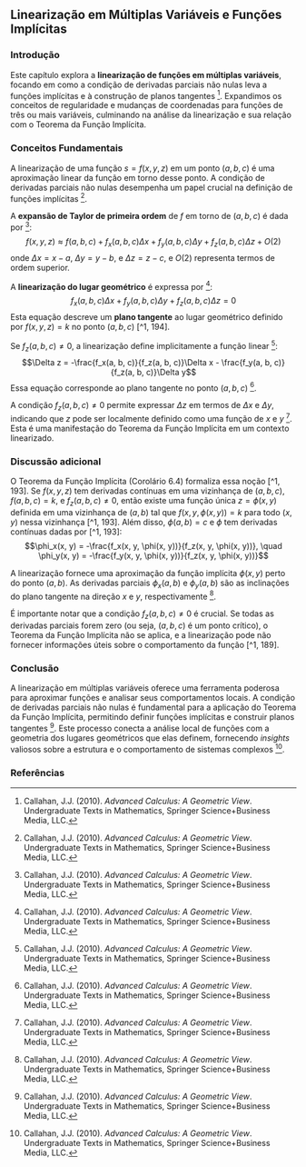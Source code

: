 ## Linearização em Múltiplas Variáveis e Funções Implícitas

### Introdução
Este capítulo explora a **linearização de funções em múltiplas variáveis**, focando em como a condição de derivadas parciais não nulas leva a funções implícitas e à construção de planos tangentes [^1]. Expandimos os conceitos de regularidade e mudanças de coordenadas para funções de três ou mais variáveis, culminando na análise da linearização e sua relação com o Teorema da Função Implícita.

### Conceitos Fundamentais
A linearização de uma função $s = f(x, y, z)$ em um ponto $(a, b, c)$ é uma aproximação linear da função em torno desse ponto. A condição de derivadas parciais não nulas desempenha um papel crucial na definição de funções implícitas [^1].

A **expansão de Taylor de primeira ordem** de $f$ em torno de $(a, b, c)$ é dada por [^1]:
$$f(x, y, z) \approx f(a, b, c) + f_x(a, b, c)\Delta x + f_y(a, b, c)\Delta y + f_z(a, b, c)\Delta z + O(2)$$
onde $\Delta x = x - a$, $\Delta y = y - b$, e $\Delta z = z - c$, e $O(2)$ representa termos de ordem superior.

A **linearização do lugar geométrico** é expressa por [^1]:
$$f_x(a, b, c)\Delta x + f_y(a, b, c)\Delta y + f_z(a, b, c)\Delta z = 0$$
Esta equação descreve um **plano tangente** ao lugar geométrico definido por $f(x, y, z) = k$ no ponto $(a, b, c)$ [^1, 194].

Se $f_z(a, b, c) \neq 0$, a linearização define implicitamente a função linear [^1]:
$$\Delta z = -\frac{f_x(a, b, c)}{f_z(a, b, c)}\Delta x - \frac{f_y(a, b, c)}{f_z(a, b, c)}\Delta y$$
Essa equação corresponde ao plano tangente no ponto $(a, b, c)$ [^1].

A condição $f_z(a, b, c) \neq 0$ permite expressar $\Delta z$ em termos de $\Delta x$ e $\Delta y$, indicando que $z$ pode ser localmente definido como uma função de $x$ e $y$ [^1]. Esta é uma manifestação do Teorema da Função Implícita em um contexto linearizado.

### Discussão adicional

O Teorema da Função Implícita (Corolário 6.4) formaliza essa noção [^1, 193]. Se $f(x, y, z)$ tem derivadas contínuas em uma vizinhança de $(a, b, c)$, $f(a, b, c) = k$, e $f_z(a, b, c) \neq 0$, então existe uma função única $z = \phi(x, y)$ definida em uma vizinhança de $(a, b)$ tal que $f(x, y, \phi(x, y)) = k$ para todo $(x, y)$ nessa vizinhança [^1, 193]. Além disso, $\phi(a, b) = c$ e $\phi$ tem derivadas contínuas dadas por [^1, 193]:
$$\phi_x(x, y) = -\frac{f_x(x, y, \phi(x, y))}{f_z(x, y, \phi(x, y))}, \quad \phi_y(x, y) = -\frac{f_y(x, y, \phi(x, y))}{f_z(x, y, \phi(x, y))}$$

A linearização fornece uma aproximação da função implícita $\phi(x, y)$ perto do ponto $(a, b)$.  As derivadas parciais $\phi_x(a, b)$ e $\phi_y(a, b)$ são as inclinações do plano tangente na direção $x$ e $y$, respectivamente [^1].

É importante notar que a condição $f_z(a, b, c) \neq 0$ é crucial. Se todas as derivadas parciais forem zero (ou seja, $(a, b, c)$ é um ponto crítico), o Teorema da Função Implícita não se aplica, e a linearização pode não fornecer informações úteis sobre o comportamento da função [^1, 189].

### Conclusão
A linearização em múltiplas variáveis oferece uma ferramenta poderosa para aproximar funções e analisar seus comportamentos locais. A condição de derivadas parciais não nulas é fundamental para a aplicação do Teorema da Função Implícita, permitindo definir funções implícitas e construir planos tangentes [^1]. Este processo conecta a análise local de funções com a geometria dos lugares geométricos que elas definem, fornecendo *insights* valiosos sobre a estrutura e o comportamento de sistemas complexos [^1].

### Referências
[^1]: Callahan, J.J. (2010). *Advanced Calculus: A Geometric View*. Undergraduate Texts in Mathematics, Springer Science+Business Media, LLC.

<!-- END -->